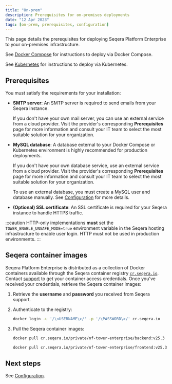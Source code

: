 ```yaml
---
title: "On-prem"
description: Prerequisites for on-premises deployments
date: "12 Apr 2023"
tags: [on-prem, prerequisites, configuration]
---
```


This page details the prerequisites for deploying Seqera Platform Enterprise to your on-premises infrastructure.

See [Docker Compose](../docker-compose) for instructions to deploy via Docker Compose.

See [Kubernetes](../kubernetes) for instructions to deploy via Kubernetes.

## Prerequisites

You must satisfy the requirements for your installation:

- **SMTP server**: An SMTP server is required to send emails from your Seqera instance.

  If you don't have your own mail server, you can use an external service from a cloud provider. Visit the provider's corresponding **Prerequisites** page for more information and consult your IT team to select the most suitable solution for your organization.

- **MySQL database**: A database external to your Docker Compose or Kubernetes environment is highly recommended for production deployments. 

  If you don't have your own database service, use an external service from a cloud provider. Visit the provider's corresponding **Prerequisites** page for more information and consult your IT team to select the most suitable solution for your organization.

  To use an external database, you must create a MySQL user and database manually. See [Configuration](../configuration/overview#seqera-and-redis-databases) for more details.

- **(Optional) SSL certificate**: An SSL certificate is required for your Seqera instance to handle HTTPS traffic.

:::caution
HTTP-only implementations **must** set the `TOWER_ENABLE_UNSAFE_MODE=true` environment variable in the Seqera hosting infrastructure to enable user login. HTTP must not be used in production environments.
:::

## Seqera container images

Seqera Platform Enterprise is distributed as a collection of Docker containers available through the Seqera
container registry [`cr.seqera.io`](https://cr.seqera.io). Contact [support](https://support.seqera.io) to get your container access credentials. Once you've received your credentials, retrieve the Seqera container images:

1. Retrieve the **username** and **password** you received from Seqera support.

2. Authenticate to the registry:

   ```bash
   docker login -u '/\<USERNAME\>/' -p '/\PASSWORD\>/' cr.seqera.io
   ```

3. Pull the Seqera container images:

   ```bash
   docker pull cr.seqera.io/private/nf-tower-enterprise/backend:v25.3

   docker pull cr.seqera.io/private/nf-tower-enterprise/frontend:v25.3
   ```

## Next steps

See [Configuration](../configuration/overview).
